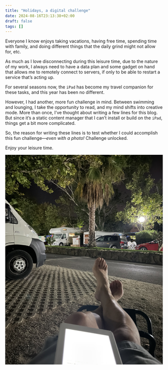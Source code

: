 ```yaml
---
title: "Holidays, a digital challenge"
date: 2024-08-16T23:13:38+02:00
draft: false
tags: []
---
```


Everyone I know enjoys taking vacations, having free time, spending time with family, and doing different things that the daily grind might not allow for, etc.

As much as I love disconnecting during this leisure time, due to the nature of my work, I always need to have a data plan and some gadget on hand that allows me to remotely connect to servers, if only to be able to restart a service that’s acting up.

For several seasons now, the `iPad` has become my travel companion for these tasks, and this year has been no different.

However, I had another, more fun challenge in mind. Between swimming and lounging, I take the opportunity to read, and my mind shifts into creative mode. More than once, I’ve thought about writing a few lines for this blog. But since it’s a static content manager that I can’t install or build on the  `iPad`, things get a bit more complicated.

So, the reason for writing these lines is to test whether I could accomplish this fun challenge—*even with a photo!* Challenge unlocked.

Enjoy your leisure time.

![holidays-a-digital-challenge](gallery/holidays-a-digital-challenge.jpg)